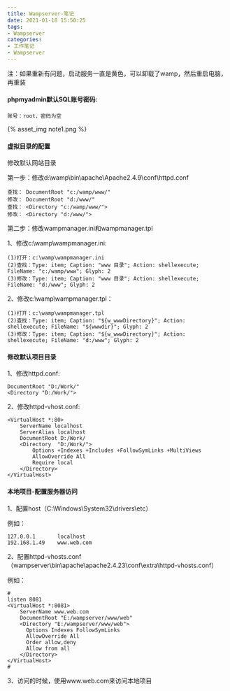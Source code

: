 ```yaml
---
title: Wampserver-笔记
date: 2021-01-18 15:50:25
tags:
- Wampserver
categories:
- 工作笔记
- Wampserver
---
```


注：如果重新有问题，启动服务一直是黄色，可以卸载了wamp，然后重启电脑，再重装

#### phpmyadmin默认SQL账号密码:

```
账号：root，密码为空
```

{% asset_img note1.png %}

#### 虚拟目录的配置 

修改默认网站目录

第一步：修改d:\wamp\bin\apache\Apache2.4.9\conf\httpd.conf

```
查找： DocumentRoot "c:/wamp/www/"
修改： DocumentRoot "d:/www/"
查找： <Directory "c:/wamp/www/">
修改： <Directory "d:/www/">
```

第二步：修改wampmanager.ini和wampmanager.tpl

1、修改c:\wamp\wampmanager.ini:

```
(1)打开：c:\wamp\wampmanager.ini
(2)查找：Type: item; Caption: "www 目录"; Action: shellexecute; FileName: "c:/wamp/www"; Glyph: 2
(3)修改：Type: item; Caption: "www 目录"; Action: shellexecute; FileName: "d:/www"; Glyph: 2
```

2、修改c:\wamp\wampmanager.tpl：

```
(1)打开：c:\wamp\wampmanager.tpl
(2)查找：Type: item; Caption: "${w_wwwDirectory}"; Action: shellexecute; FileName: "${wwwdir}"; Glyph: 2
(3)修改：Type: item; Caption: "${w_wwwDirectory}"; Action: shellexecute; FileName: "d:/www"; Glyph: 2
```

#### 修改默认项目目录

1、修改httpd.conf:

```
DocumentRoot "D:/Work/"
<Directory "D:/Work/">
```

2、修改httpd-vhost.conf:

```
<VirtualHost *:80>
	ServerName localhost
	ServerAlias localhost
	DocumentRoot D:/Work/
	<Directory  "D:/Work/">
		Options +Indexes +Includes +FollowSymLinks +MultiViews
		AllowOverride All
		Require local
	</Directory>
</VirtualHost>
```

#### 本地项目-配置服务器访问

1、配置host（C:\Windows\System32\drivers\etc）

例如：

```
127.0.0.1       localhost
192.168.1.49    www.web.com
```

2、配置httpd-vhosts.conf（wampserver\bin\apache\apache2.4.23\conf\extra\httpd-vhosts.conf）

例如：

```
#
listen 8081
<VirtualHost *:8081>
    ServerName www.web.com
    DocumentRoot "E:/wampserver/www/web"
    <Directory "E:/wampserver/www/web">
      Options Indexes FollowSymLinks
      AllowOverride All
      Order allow,deny
      Allow from all
    </Directory>
</VirtualHost>
#
```

3、访问的时候，使用www.web.com来访问本地项目